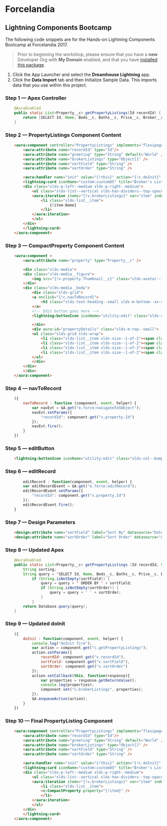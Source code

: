 # Forcelandia
## Lightning Components Bootcamp

The following code snippets are for the Hands-on Lightning Components Bootcamp at Forcelandia 2017.

> Prior to beginning the workshop, please ensure that you have a **new** Developer Org with **My Domain** enabled, and that you have [installed this package](https://login.salesforce.com/packaging/installPackage.apexp?p0=04t6A000000SG0F).

1. Click the App Launcher and select the **Dreamhouse Lightning** app.
2. Click the **Data Import** tab and then Initialize Sample Data. This imports data that you use within this project.

### Step 1 &mdash; Apex Controller

```java
	@AuraEnabled
    public static List<Property__c> getPropertyListings(Id recordId) {
        return [SELECT Id, Name, Beds__c, Baths__c, Price__c, Broker__c, Status__c, Thumbnail__c FROM Property__c WHERE Broker__c=:recordId];
    }
```

### Step 2 &mdash; PropertyListings Component Content

```html
	<aura:component controller="PropertyListings" implements="flexipage:availableForRecordHome,force:hasRecordId" access="global" >
	    <aura:attribute name="recordId" type="Id"/>
	    <aura:attribute name="greeting" type="String" default="World" />
	    <aura:attribute name="brokerListings" type="Object[]" />
	    <aura:attribute name="sortField" type="String" />
	    <aura:attribute name="sortOrder" type="String" />

	    <aura:handler name="init" value="{!this}" action="{!c.doInit}" />
	    <lightning:card iconName="custom:custom85" title="Broker's Listings">
		<div class="slds-p-left--medium slds-p-right--medium">
		    <ul class="slds-list--vertical slds-has-dividers--top-space">
			<aura:iteration items="{!v.brokerListings}" var="item" indexVar="i">
			    <li class="slds-list__item">                   
			    	{!item.Name}
			    </li>
			</aura:iteration>
		    </ul>
		</div>
	    </lightning:card>    
	</aura:component>
```
	
### Step 3 &mdash; CompactProperty Component Content

```html
	<aura:component >
	    <aura:attribute name="property" type="Property__c" />

	    <div class="slds-media">
		<div class="slds-media__figure">
		    <img src="{!v.property.Thumbnail__c}" class="slds-avatar--large slds-avatar--circle" alt="{!v.property.Title_c}" />
		</div>
		<div class="slds-media__body">
		    <div class="slds-grid">
			<a onclick="{!c.navToRecord}">
			    <h3 class="slds-text-heading--small slds-m-bottom--xx-small">{!v.property.Name}</h3>
			</a>
			<!-- Edit button goes here -->
			<lightning:buttonIcon iconName="utility:edit" class="slds-col--bump-left" variant="bare" alternativeText="Edit Record" onclick="{!c.editRecord}" />

		    </div>
		    <div aura:id="propertyDetails" class="slds-m-top--small">
			<ul class="slds-grid slds-wrap">
			    <li class="slds-list__item slds-size--1-of-2"><span class="slds-text-color--weak slds-m-right--small">Beds:</span> {!v.property.Beds__c}</li>
			    <li class="slds-list__item slds-size--1-of-2"><span class="slds-text-color--weak slds-m-right--small">Baths:</span> {!v.property.Baths__c}</li>
			    <li class="slds-list__item slds-size--1-of-2"><span class="slds-text-color--weak slds-m-right--small">Price:</span> {!v.property.Price__c}</li>
			    <li class="slds-list__item slds-size--1-of-2"><span class="slds-text-color--weak slds-m-right--small">Status:</span> {!v.property.Status__c}</li>
			</ul>
		    </div>
		</div>
	    </div>
	</aura:component>
```

### Step 4 &mdash; navToRecord

```js
	({
	    navToRecord : function (component, event, helper) {
	        var navEvt = $A.get("e.force:navigateToSObject");
	        navEvt.setParams({
	            "recordId": component.get("v.property.Id")
	        });
	        navEvt.fire();
	    }
	})
```
	
### Step 5 &mdash; editButton

```html
	<lightning:buttonIcon iconName="utility:edit" class="slds-col--bump-left" variant="bare" alternativeText="Edit Record" onclick="{!c.editRecord}" />
```

### Step 6 &mdash; editRecord

```js
		editRecord : function(component, event, helper) {
	    var editRecordEvent = $A.get("e.force:editRecord");
	    editRecordEvent.setParams({
	        "recordId": component.get("v.property.Id")
	    });
	    editRecordEvent.fire();
	}
```
	
### Step 7 &mdash; Design Parameters

```html
	<design:attribute name="sortField" label="Sort By" datasource="Date_Listed__c, Price__c, Status__c" default="Price" description="Set the list based on what criteria?" />
	<design:attribute name="sortOrder" label="Sort Order" datasource="ASC, DESC" description="Sort in ascending or descending order" />
```
	
### Step 8 &mdash; Updated Apex

```java
	@AuraEnabled
    public static List<Property__c> getPropertyListings (Id recordId, String sortField, String sortOrder) {
        String sorting;
        String query = 'SELECT Id, Name, Beds__c, Baths__c, Price__c, Broker__c, Status__c, Thumbnail__c FROM Property__c WHERE Broker__c=:recordId'; 
            if (String.isNotEmpty(sortField)) {
                query = query + ' ORDER BY ' + sortField;
                if (String.isNotEmpty(sortOrder)) {
                    query = query + ' ' + sortOrder;
                }
            }          
        return Database.query(query);
    }
```
	
### Step 9 &mdash; Updated doInit

```js
	({
	    doInit : function(component, event, helper) {
	        console.log("doInit fire");
	        var action = component.get("c.getPropertyListings");
	        action.setParams({
	            recordId: component.get("v.recordId"),
	            sortField: component.get("v.sortField"),
	            sortOrder: component.get("v.sortOrder")
	        });
	        action.setCallback(this, function(response){
	            var properties = response.getReturnValue();
	            console.log(properties);
	            component.set("v.brokerListings", properties);
	        });
	        $A.enqueueAction(action);
	    }
	})
```
	
### Step 10 &mdash; Final PropertyListing Component

```html
	<aura:component controller="PropertyListings" implements="flexipage:availableForRecordHome,force:hasRecordId" access="global" >
	    <aura:attribute name="recordId" type="Id"/>
	    <aura:attribute name="greeting" type="String" default="World" />
	    <aura:attribute name="brokerListings" type="Object[]" />
	    <aura:attribute name="sortField" type="String" />
	    <aura:attribute name="sortOrder" type="String" />

	    <aura:handler name="init" value="{!this}" action="{!c.doInit}" />
	    <lightning:card iconName="custom:custom85" title="Broker's Listings">
		<div class="slds-p-left--medium slds-p-right--medium">
		    <ul class="slds-list--vertical slds-has-dividers--top-space">
			<aura:iteration items="{!v.brokerListings}" var="item" indexVar="i">
			    <li class="slds-list__item">                   
				<c:CompactProperty property="{!item}" />
			    </li>
			</aura:iteration>
		    </ul>
		</div>
	    </lightning:card>    
	</aura:component>
```
